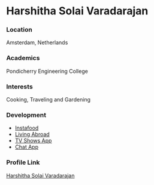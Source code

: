 # Harshitha Solai Varadarajan

### Location

Amsterdam, Netherlands

### Academics

Pondicherry Engineering College

### Interests

Cooking, Traveling and Gardening

### Development

- [Instafood](https://learn-react-with-harshi-chapter-12.netlify.app/)
- [Living Abroad](https://livingabroad.netlify.app/)
- [TV Shows App](https://abn-amro-assignment.netlify.app/)
- [Chat App](https://bunq-chat-app.netlify.app/)

### Profile Link

[Harshitha Solai Varadarajan](https://github.com/HarshithaSolai)
